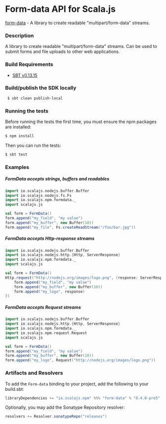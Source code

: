 Form-data API for Scala.js
================================
[form-data](http://form-data.github.io/node-form-data-native/2.2/api/) - A library to create readable "multipart/form-data" streams.

### Description

A library to create readable "multipart/form-data" streams. Can be used to submit forms and file uploads 
to other web applications.

<a name="build_requirements"></a>
### Build Requirements

* [SBT v0.13.15](http://www.scala-sbt.org/download.html)

<a name="building_sdk"></a>
### Build/publish the SDK locally

```bash
 $ sbt clean publish-local
```

### Running the tests

Before running the tests the first time, you must ensure the npm packages are installed:

```bash
$ npm install
```

Then you can run the tests:

```bash
$ sbt test
```

### Examples

##### FormData accepts strings, buffers and readables

```scala
import io.scalajs.nodejs.buffer.Buffer
import io.scalajs.nodejs.fs.Fs
import io.scalajs.npm.formdata._
import scalajs.js

val form = FormData()
form.append("my_field", "my value")
form.append("my_buffer", new Buffer(10))
form.append("my_file", Fs.createReadStream("/foo/bar.jpg"))
```

##### FormData accepts Http-response streams

```scala
import io.scalajs.nodejs.buffer.Buffer
import io.scalajs.nodejs.http.{Http, ServerResponse}
import io.scalajs.npm.formdata._
import scalajs.js

val form = FormData()
Http.request("http://nodejs.org/images/logo.png", (response: ServerResponse) => {
    form.append("my_field", "my value")
    form.append("my_buffer", new Buffer(10))
    form.append("my_logo", response)
})
```

##### FormData accepts Request streams

```scala
import io.scalajs.nodejs.buffer.Buffer
import io.scalajs.nodejs.http.{Http, ServerResponse}
import io.scalajs.npm.formdata._
import io.scalajs.npm.request.Request
import scalajs.js

val form = FormData()
form.append("my_field", "my value")
form.append("my_buffer", new Buffer(10))
form.append("my_logo", Request("http://nodejs.org/images/logo.png"))
```

### Artifacts and Resolvers

To add the `Form-data` binding to your project, add the following to your build.sbt:  

```sbt
libraryDependencies += "io.scalajs.npm" %%% "form-data" % "0.4.0-pre5"
```

Optionally, you may add the Sonatype Repository resolver:

```sbt   
resolvers += Resolver.sonatypeRepo("releases") 
```
